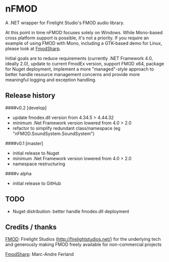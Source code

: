 nFMOD
=====

A .NET wrapper for Firelight Studio's FMOD audio library.

At this point in time nFMOD focuses solely on Windows. While Mono-based cross platform support is possible, it's not a priority.
If you require an example of using FMOD with Mono, including a GTK-based demo for Linux, please look at [FmodSharp](https://gitorious.org/fmodsharp).

Initial goals are to reduce requirements (currently .NET Framework 4.0, ideally 2.0), update to current FmodEx version, support FMOD x64, package for Nuget deployment, implement a more "managed"-style approach to better handle resource management concerns and provide more meaningful logging and exception handling.

Release history
---------------

####v0.2 [develop]

* update fmodex.dll version from 4.34.5 > 4.44.32
* minimum .Net Framework version lowered from 4.0 > 2.0
* refactor to simplify redundant class/namespace (eg "nFMOD.SoundSystem.SoundSystem")

####v0.1 [master]

* initial release to Nuget
* minimum .Net Framework version lowered from 4.0 > 2.0
* namespace restructuring

####v alpha

* initial release to GitHub

TODO
----

* Nuget distribution: better handle fmodex.dll deployment




Credits / thanks
----------------

[FMOD](http://www.fmod.org/): Firelight Studios (http://firelightstudios.net/) for the underlying tech and generously making FMOD freely available for non-commercial projects

[FmodSharp](https://gitorious.org/fmodsharp): Marc-Andre Ferland
